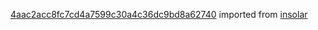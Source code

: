 [4aac2acc8fc7cd4a7599c30a4c36dc9bd8a62740](https://github.com/insolar/insolar/commit/4aac2acc8fc7cd4a7599c30a4c36dc9bd8a62740) imported from [insolar](https://github.com/insolar/insolar)
